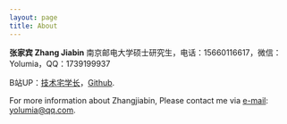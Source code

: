 ```yaml
---
layout: page
title: About
---
```


**张家宾 Zhang Jiabin** 南京邮电大学硕士研究生，电话：15660116617，微信：Yolumia，QQ：1739199937 

B站UP：[技术宅学长](https://space.bilibili.com/2078213?spm_id_from=333.1007.0.0)，[Github](https://yolumia.github.io/).

For more information about Zhangjiabin, Please contact me via [e-mail](emailto://yolumia@qq.com): yolumia@qq.com.
